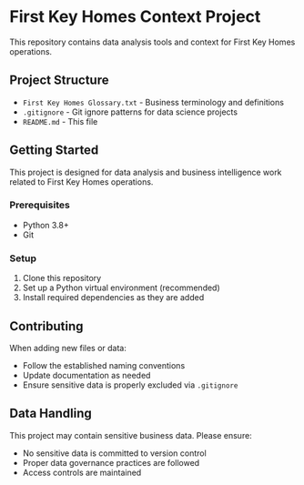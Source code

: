 # First Key Homes Context Project

This repository contains data analysis tools and context for First Key Homes operations.

## Project Structure

- `First Key Homes Glossary.txt` - Business terminology and definitions
- `.gitignore` - Git ignore patterns for data science projects
- `README.md` - This file

## Getting Started

This project is designed for data analysis and business intelligence work related to First Key Homes operations.

### Prerequisites

- Python 3.8+
- Git

### Setup

1. Clone this repository
2. Set up a Python virtual environment (recommended)
3. Install required dependencies as they are added

## Contributing

When adding new files or data:
- Follow the established naming conventions
- Update documentation as needed
- Ensure sensitive data is properly excluded via `.gitignore`

## Data Handling

This project may contain sensitive business data. Please ensure:
- No sensitive data is committed to version control
- Proper data governance practices are followed
- Access controls are maintained
